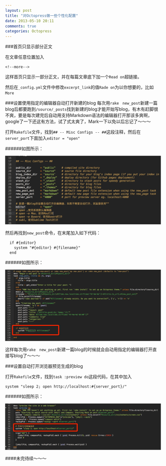 ```yaml
---
layout: post
title: "对Octopress做一些个性化配置"
date: 2013-05-10 20:11
comments: true
categories: Octopress
---
```


###首页只显示部分正文

在文章任意位置加入

	<!--more-->
	
这样首页只显示一部分正文，并在每篇文章底下加一个```Read on```超链接。

然后在```_config.yml```文件中修改```excerpt_link```的值```Rade on```为以你想要的，比如```More```

###设置使用指定的编辑器自动打开新建的blog
每次用```rake　new_post```新建一篇blog后都要跑到```/source/_posts```找到新建的blog才能开始写blog，有木有赶脚很不爽，要是每次建完后自动用支持Markdown语法的编辑器打开那该多爽啊，google了一下还这有方法，试了式太爽了，Mark一下以免以后忘记了～～～

打开```Rakefile```文件，找到```## -- Misc Configs -- ##```这段注释，然后在```server_port```下面加入```editor = "open"```

<!--more-->

######如图所示：

![alt text](/images/notes_images/set_open_editer.png "set_open_editer") 

然后再找到```new_post```命令，在末尾加入如下代码：

```
  if #{editor}
    system "#{editor} #{filename}"
  end

```
######如图所示：

![alt text](/images/notes_images/set_open_editer_code.png "set_open_editer_code") 

这样每次用```rake　new_post```新建一篇blog的时候就会自动用指定的编辑器打开直接写blog了～～～

###设置自动打开浏览器预览生成的blog

打开```Rakefile```文件，找到```task :preview do```这段代码，在其中加入

```
system "sleep 2; open http://localhost:#{server_port}/"

```
######如图所示：

![alt text](/images/notes_images/set_auto_preview.png "set_auto_preview") 

####未完待续～～～